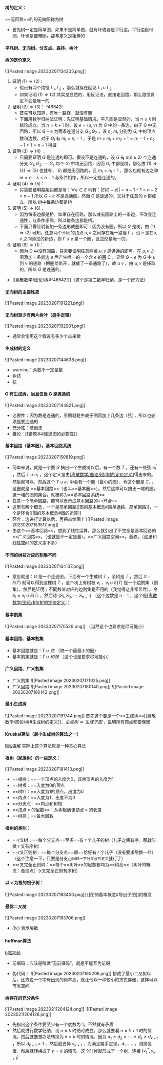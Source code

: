 #### 树的定义：
==无回路==的的无向图称为树
- 首先树一定是简单图，如果不是简单图，就有环或者是平行边，平行边自带圈，环也是自带圈，那与定义是相悖的

#### 平凡树、无向树、分支点、森林、树叶

#### 树的定价定义
![[Pasted image 20230207134205.png]]
1. 证明 $(1)\Rightarrow(2)$：
	- 假设有两个路径 $\Gamma_{1},\Gamma_{2}$ ，那么就存在回路 $\Gamma_{1}\cup\Gamma_{2}$ 
	- 如果证明 $(1)\Rightarrow(2)$ 其实是显然的，用反证法，直接走回路，那么路径肯定不会是唯一的
2. 证明 $(2)\Rightarrow(3)$： ^46642f
	- 首先可以知道，有唯一路径，就没有圈
	- 下面用数学归纳法证明：先证明基础情况，平凡图是显然的，当 $n\leq k$ 时结论成立。当 $n=k+1$ 时，设 $e=(u,v)$ 为 $G$ 中的一条边，由于 $G$ 中无回路，所以 $G-e$ 为两条连通分支 $G_{1},G_{2}$ ，设 $n_{i},m_{i}$ 分别为 $G_{i}$ 中的顶点数和边数，对于 $G_{i}$ 有 $m_{i}=n_{i}-1$ ，于是 $m=m_{i}+m_{2}+1=n_{1}-1+n_{2}-1+1=n-1$ 得证
3. 证明 $(3)\Rightarrow(4)$ ：
	- 只需要证明 $G$ 是连通的即可。假设不是连通的，设 $G$ 有 $s(s\geq 2)$ 个连通分支 $G_{1},G_{2},\cdots,G_{s}$ 每个 $G_{i}$ 中均无回路，因而 $G_{i}$ 中都是树，那么由 $(1)\Rightarrow(2)\Rightarrow(3)$ 也就有， $G_{i}$ 都是无回路的，且 $m_{i}=n_{i}-1$ ，那么也就有边之和 $m=n-s<n-1$ 与条件相悖，所以一定是连通的。
4. 证明 $(4)\Rightarrow(5)$：
	- 只需要证明每条边都是桥：$\forall e\in E$ 均有：$|E(G-e)|=n-1-1=n-2<n-1$ 所以 $G-e$ 不是连通图，然而 $G$ 是连通的，又对于任意的 $e$ 都成立，所以 树中每条边都是桥
5. 证明 $(5)\Rightarrow(6)$：
	- 因为每条边都是桥，如果存在回路，那么减去回路上的一条边，不改变连通性，与条件矛盾，所以每条边都是桥。
	- 下面只需证明新加一条边形成圈即可：因为没有圈，所以 $G$ 是树，由 $(1)\Rightarrow(2)$ 可知，任意两个不同的顶点 $u,v$ 之间存在唯一路径 $\Gamma$ ，设 $e$ 是在$u,v$ 之间添加的新边，则 $\Gamma\cup e$ 是一个圈，且显然是唯一的。
6. 证明 $(6)\Rightarrow(1)$：
	- 因为 $G$ 中没有回路，只需要证明任意两点 $u,v$ 是连通的即可。在 $u,v$ 之间添加一条新边 $e$ 后产生唯一的一个含 $e$ 的圈 $C$ ，显然 $G-e$ 为 $G$ 中 $u$ 到 $v$ 的通路（把圈给断开，就成了一条通路了），故 $u~v$ ，由 $u,v$ 是任取的，所以 $G$ 是连通的。
- [[离散数学/图论/树#^46642f]]（这个是第二数学归纳，是一个好方法）

#### 无向树的主要性质
![[Pasted image 20230207191221.png]]

#### 无向树至少有两片树叶（握手定理）
![[Pasted image 20230207192901.png]]
- 通常会使用这个假设有多少个点来做

#### 生成树的定义
![[Pasted image 20230207144638.png]]
- warning：余数不一定是数
- 树枝
- 弦

#### G 有生成树，当且仅当 G 是连通的
![[Pasted image 20230207144821.png]]
- 必要性：因为数是连通的，原图就是生成子图再加上几条边（弦），所以也必须是要连通的
- 充分性：破圈法
- 推论：[[错题本#连通图的必要性]]

#### 基本回路（基本圈），基本回路系统
![[Pasted image 20230207150819.png]]
- 简单来说，就是一个图 $G$ 搞出一个生成树以后，有一个数 $T$ 。还有一些弦 $e_{i}^{'}$ ，然后 $T\cup e_{i}^{'}$ 。这个定义是由[[离散数学/图论/树#树的定价定义]](6)得出来的。然后就可以，然后这个 $T\cup e_{i}^{'}$ 中会有一个圈（最小的圈），令这个圈是 $C_{r}$ ，这圈就是 ==基本回路==（也叫==基本圈==）。然后这样可以搞出一堆的圈，这一堆的圈的集合，就被称为==基本回路系统==
- 任意一个简单回路，都可以表示成基本回路的==环合==
- 这里有两个概念，一个是简单回路[[图的基本概念#简单通路，简单回路]]，一个是环合[[图的基本概念#图的运算]]
- 环合：边进行计算以后，再把点给画上
![[Pasted image 20230207153517.png]]
- 由这个==基本回路==，想到了线性运算，那么就引出了不完全是基本回路的==广义回路==，（也就是不一定是基）。==广义回路空间==，基秩。（这里和线性空间的定义差不多）

#### 不同的树枝对应的割集不同
![[Pasted image 20230207164137.png]]
- 意思就是：$G$ 是一个连通图，下面有一个生成树 $T$ ，余树是 $\bar{T}$ ，然后 $G-E(\bar{T})$ 就可以得到这棵树 $T$ ，这个树上有树枝 $e_{i}$ ，$e_{i}\cup E(\bar{T})$ 是一个边割集（割集）。然后是证明：不同数值对应的边割集是不用的（我觉得这非常显然）。令 $S_{i}=e_{i}\cup E(\bar{T})$ ，然后称 $\{S_{1},S_{2},\cdots,S_{n-1}\}$ （这个边数是 $n-1$ ，这个是[[离散数学/图论/树#树的定价定义]](2) ）

#### 基本割集
![[Pasted image 20230207170529.png]]
（当然这个也要求是尽可能小）

#### 基本回路、基本割集
- 基本回路就是：$T\cup 弦$ （取一个最最小的圈）
- 基本割集就是：$\bar{T}\cup 树枝$ （这个也是要求尽可能小）

#### 广义回路、广义割集
- 广义割集
![[Pasted image 20230207171025.png]]
- 广义回路
![[Pasted image 20230207180140.png]]
![[Pasted image 20230207180142.png]]

#### 最小生成树
![[Pasted image 20230207191744.png]]
首先这个要是一个==生成树==[[离散数学/图论/树#生成树的定义]]，$生成树\Rightarrow 生成子图$ ，说明所有顶点都要保留

#### Kruskal算法（最小生成树的算法之一）
[B站讲解](https://www.bilibili.com/video/BV1Eb41177d1/?spm_id_from=333.337.search-card.all.click&vd_source=322f6c3fd7a112cbe02679c4deac1e86)
实际上这个算法就是一种贪心算法

#### 根树（家族树）的一些定义：
![[Pasted image 20230207181413.png]]
- ==根树：==一个顶点的入度为0，其余顶点的入度为1
- ==树根：==入度为0的顶点
- ==树叶：==入度为1的顶点，出度为0
- ==内点：==入度为1，出度不为0
- ==分支点：==内点和树根
- ==顶点 $v$ 的层数==：从树根到该顶点 $v$ 的长度
- ==树高：==最大层数

#### 根树的类别：
- ==r叉树：==每个分支点==至多==有 $r$ 个儿子的树（儿子之间有序，那就叫做 $r$ 叉有序树）
- ==r叉正则树：==每个分支点==都==恰好有 $r$ 个儿子（没有要求层数一样）（这个注意一下，只要是分支点`回顾一下分支点的定义`就行了）
- ==r叉完全正则树：==每个==树叶==的层数都均为==树高==（树叶的概念：悬挂点）（r叉完全正则有序树）

#### 以 v 为根的根子树：
![[Pasted image 20230207183400.png]]
[[图的基本概念#导出子图]]的概念

#### 最优二叉树
![[Pasted image 20230207183706.png]]
- $l(v_{i})$ 表示层数

#### huffman算法
[b站视频](https://www.bilibili.com/video/BV18V411v7px/?spm_id_from=333.337.top_right_bar_window_history.content.click&vd_source=322f6c3fd7a112cbe02679c4deac1e86)
- 前缀码：应该是叫做”无前缀码“，就是不能互为前缀

- 伪代码：
![[Pasted image 20230207190208.png]]
排成了最小二叉树以后，比方说一个字母出现的频率高，就让他以一种较小的方式存储，这样可以节省空间

#### 树存在的充分条件
![[Pasted image 20230211204124.png]]
![[Pasted image 20230211204126.png]]
- 先指出这个条件要至少有一个度数为 1，不然就有矛盾
- 然后就进行数学归纳，设 $n=k$ 时结论成立，那么就要看 $n=k+1$ 时的情况。然后就要想办法转换为 $n=k$ 时的情况。因为 $d_{1}\geq d_{2}\geq\cdots\geq d_{k}\geq d_{k+1}$ ，所以 $d_{k+1}=1$ ，然后就去掉 $v_{k+1}$ ，为满足握手定理，$d_{1}--$ ，调换位置，然后就转换成了 $n=k$ 的情形，这个时候就形成了一个树，连接 $(v_{1}^{*},v_{k+1})$ 









